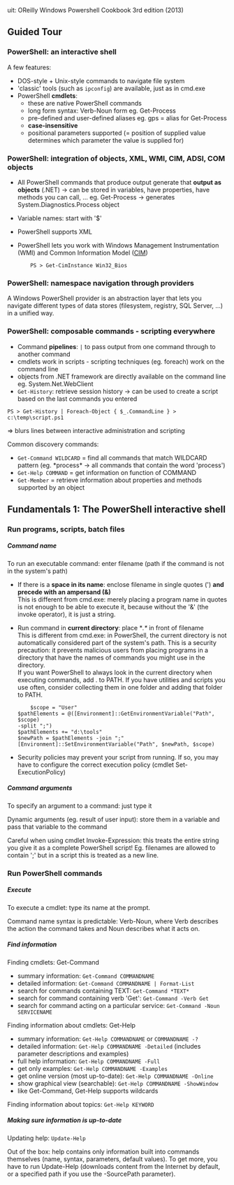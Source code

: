 uit: OReilly Windows Powershell Cookbook 3rd edition (2013)

## Guided Tour

### PowerShell: an interactive shell

A few features:

* DOS-style + Unix-style commands to navigate file system
* 'classic' tools (such as `ipconfig`) are available, just as in cmd.exe
* PowerShell **cmdlets**:
  * these are native PowerShell commands
  * long form syntax: Verb-Noun form eg. Get-Process
  * pre-defined and user-defined aliases eg. gps = alias for Get-Process
  * **case-insensitive**
  * positional parameters supported (= position of supplied value determines which parameter the value is supplied for)

### PowerShell: integration of objects, XML, WMI, CIM, ADSI, COM objects

* All PowerShell commands that produce output generate that **output as objects** (.NET) -> can be stored in variables, have properties, have methods you can call, ... eg. Get-Process -> generates System.Diagnostics.Process object
* Variable names: start with '$'
* PowerShell supports XML
* PowerShell lets you work with Windows Management Instrumentation (WMI) and Common Information Model ([CIM](http://blogs.technet.com/b/heyscriptingguy/archive/2014/01/27/what-is-cim-and-why-should-i-use-it-in-powershell.aspx))  

          PS > Get-CimInstance Win32_Bios

### PowerShell: namespace navigation through providers

A Windows PowerShell provider is an abstraction layer that lets you navigate different types of data stores (filesystem, registry, SQL Server, ...) in a unified way.

### PowerShell: composable commands - scripting everywhere

* Command **pipelines**: `|` to pass output from one command through to another command
* cmdlets work in scripts - scripting techniques (eg. foreach) work on the command line
* objects from .NET framework are directly available on the command line eg. System.Net.WebClient
* `Get-History`: retrieve session history -> can be used to create a script based on the last commands you entered

```
PS > Get-History | Foreach-Object { $_.CommandLine } > c:\temp\script.ps1
```

=> blurs lines between interactive administration and scripting

Common discovery commands:

* `Get-Command WILDCARD` = find all commands that match WILDCARD pattern (eg. \*process\* -> all commands that contain the word 'process')
* `Get-Help COMMAND` = get information on function of COMMAND
* `Get-Member` = retrieve information about properties and methods supported by an object

## Fundamentals 1: The PowerShell interactive shell

### Run programs, scripts, batch files

##### Command name

To run an executable command: enter filename (path if the command is not in the system's path)

* If there is a **space in its name**: enclose filename in single quotes (') **and precede with an ampersand (&)**  
  This is different from cmd.exe: merely placing a program name in quotes is not enough to be able to execute it, because without the '&' (the invoke operator), it is just a string.
* Run command in **current directory**: place **.\** in front of filename  
  This is different from cmd.exe: in PowerShell, the current directory is not automatically considered part of the system's path. This is a security precaution: it prevents malicious users from placing programs in a directory that have the names of commands you might use in the directory.  
  If you want PowerShell to always look in the current directory when executing commands, add . to PATH.
  If you have utilities and scripts you use often, consider collecting them in one folder and adding that folder to PATH.

          $scope = "User"
      $pathElements = @([Environment]::GetEnvironmentVariable("Path", $scope)
      -split ";")
      $pathElements += "d:\tools"
      $newPath = $pathElements -join ";"
      [Environment]::SetEnvironmentVariable("Path", $newPath, $scope)

* Security policies may prevent your script from running. If so, you may have to configure the correct execution policy (cmdlet Set-ExecutionPolicy)

##### Command arguments

To specify an argument to a command: just type it

Dynamic arguments (eg. result of user input): store them in a variable and pass that variable to the command

Careful when using cmdlet Invoke-Expression: this treats the entire string you give it as a complete PowerShell script! Eg. filenames are allowed to contain ';' but in a script this is treated as a new line.

### Run PowerShell commands

##### Execute

To execute a cmdlet: type its name at the prompt.

Command name syntax is predictable: Verb-Noun, where Verb describes the action the command takes and Noun describes what it acts on.

##### Find information

Finding cmdlets: Get-Command
* summary information: `Get-Command COMMANDNAME`
* detailed information: `Get-Command COMMANDNAME | Format-List`
* search for commands containing TEXT: `Get-Command *TEXT*`
* search for command containing verb 'Get': `Get-Command -Verb Get`
* search for command acting on a particular service: `Get-Command -Noun SERVICENAME`

Finding information about cmdlets: Get-Help
* summary information: `Get-Help COMMANDNAME` or `COMMANDNAME -?`
* detailed information: `Get-Help COMMANDNAME -Detailed` (includes parameter descriptions and examples)
* full help information: `Get-Help COMMANDNAME -Full`
* get only examples: `Get-Help COMMANDNAME -Examples`
* get online version (most up-to-date): `Get-Help COMMANDNAME -Online`
* show graphical view (searchable): `Get-Help COMMANDNAME -ShowWindow`
* like Get-Command, Get-Help supports wildcards

Finding information about topics: `Get-Help KEYWORD`

##### Making sure information is up-to-date

Updating help: `Update-Help`

Out of the box: help contains only information built into commands themselves (name, syntax, parameters, default values). To get more, you have to run Update-Help (downloads content from the Internet by default, or a specified path if you use the -SourcePath parameter).
